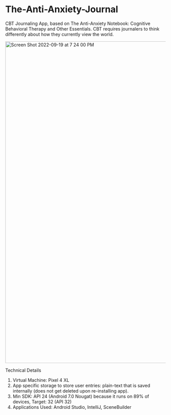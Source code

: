 # The-Anti-Anxiety-Journal
CBT Journaling App,  based on
The Anti-Anxiety Notebook: Cognitive Behavioral Therapy and Other Essentials. CBT requires journalers to think differently about how they currently view the world.

<img width="1012" alt="Screen Shot 2022-09-19 at 7 24 00 PM" src="https://user-images.githubusercontent.com/53492402/191136121-67c4f22b-fd8a-4f81-9863-ec7fd81b5c68.png">

Technical Details
1. Virtual Machine: Pixel 4 XL
2. App specific storage to store user entries: plain-text that is saved internally (does not get deleted upon re-installing app).
3. Min SDK: API 24 (Android 7.0 Nougat) because it runs on 89% of devices, Target: 32 (API 32)
4. Applications Used: Android Studio, IntelliJ, SceneBuilder

